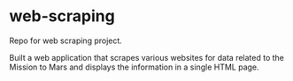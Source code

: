 # web-scraping
Repo for web scraping project.

Built a web application that scrapes various websites for data related to the Mission to Mars and displays the information in a single HTML page.

